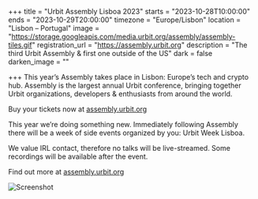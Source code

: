 +++
title = "Urbit Assembly Lisboa 2023"
starts = "2023-10-28T10:00:00"
ends = "2023-10-29T20:00:00"
timezone = "Europe/Lisbon"
location = "Lisbon – Portugal"
image = "https://storage.googleapis.com/media.urbit.org/assembly/assembly-tiles.gif"
registration_url = "https://assembly.urbit.org"
description = "The third Urbit Assembly & first one outside of the US"
dark = false
darken_image = ""

+++
This year’s Assembly takes place in Lisbon: Europe’s tech and crypto hub.
Assembly is the largest annual Urbit conference, bringing together Urbit organizations, developers & enthusiasts from around the world.

Buy your tickets now at [assembly.urbit.org](https://assembly.urbit.org)

This year we’re doing something new. Immediately following Assembly there will be a week of side events organized by you: Urbit Week Lisboa.

We value IRL contact, therefore no talks will be live-streamed. Some recordings will be available after the event.

Find out more at [assembly.urbit.org](https://assembly.urbit.org)


![Screenshot](https://storage.googleapis.com/media.urbit.org/assembly/assembly-thumbnail.png)